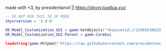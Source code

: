 made with <3, by presidentanvil || https://skyvr.loadlua.xyz

```lua
-- DO NOT RUN THIS IN VR MODE
skyvrversion = '2.0.0'

VR_Model_Customization_GUI = game:GetObjects("rbxassetid://119916396258908")[1]
VR_Model_Customization_GUI.Parent = game.CoreGui

loadstring(game:HttpGet("https://raw.githubusercontent.com/presidentanvil/skyvr/main/VRCustomizationMain.lua"))()
```